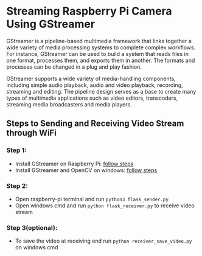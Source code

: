 # Streaming Raspberry Pi Camera Using GStreamer
GStreamer is a pipeline-based multimedia framework that links together a wide variety of media processing systems to complete complex workflows. For instance, GStreamer can be used to build a system that reads files in one format, processes them, and exports them in another. The formats and processes can be changed in a plug and play fashion.

GStreamer supports a wide variety of media-handling components, including simple audio playback, audio and video playback, recording, streaming and editing. The pipeline design serves as a base to create many types of multimedia applications such as video editors, transcoders, streaming media broadcasters and media players.

## Steps to Sending and Receiving Video Stream through WiFi

### Step 1: 
* Install GStreamer on Raspberry Pi: 
 [follow steps](https://github.com/FirdowsRahaman/Streaming-Raspberry-Pi-Camera-Using-GStreamer/blob/main/raspberry_pi/README.md)
* Install GStreamer and OpenCV on windows: 
 [follow steps](https://github.com/FirdowsRahaman/Streaming-Raspberry-Pi-Camera-Using-GStreamer/blob/main/windows/README.md)
   
    
### Step 2:
* Open raspberry-pi terminal and run `python3 flask_sender.py` 
* Open windows cmd and run `python flask_receiver.py` to receive video stream
    
   
### Step 3(optional):
* To save the video at receiving end run `python receiver_save_video.py` on windows cmd
   
